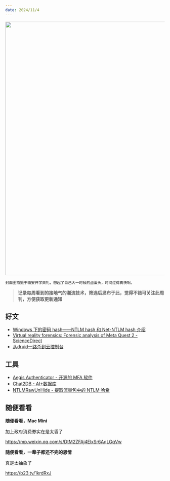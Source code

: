 ```yaml
---
date: 2024/11/4
---
```


<img src="https://b3nguang.oss-cn-hangzhou.aliyuncs.com/IMG_2882.HEIC.JPG" width="800" />

<small> 封面图拍摄于临安开学典礼，想起了自己大一时候的卤蛋头，时间过得真快啊。</small>

> **记录每周看到的接地气的潮流技术，筛选后发布于此，觉得不错可关注此周刊，方便获取更新通知**

## 好文

- [Windows 下的密码 hash——NTLM hash 和 Net-NTLM hash 介绍](https://3gstudent.github.io/Windows%E4%B8%8B%E7%9A%84%E5%AF%86%E7%A0%81hash-NTLM-hash%E5%92%8CNet-NTLM-hash%E4%BB%8B%E7%BB%8D)
- [Virtual reality forensics: Forensic analysis of Meta Quest 2 - ScienceDirect](https://www.sciencedirect.com/science/article/pii/S2666281723001774)
- [从druid一路杀到云控制台](https://mp.weixin.qq.com/s/w6EijzFxN7f1DfsO2J5p6Q)

## 工具

- [Aegis Authenticator - 开源的 MFA 软件](https://getaegis.app/)
- [Chat2DB - AI+数据库](https://github.com/CodePhiliaX/Chat2DB)
- [NTLMRawUnHide - 提取流量包中的 NTLM 哈希](https://github.com/mlgualtieri/NTLMRawUnhide)

## 随便看看

**随便看看，Mac Mini**

加上政府消费券实在是太香了

https://mp.weixin.qq.com/s/DtM2ZFAj4ElxSr6AqLGqVw

**随便看看，一辈子都还不完的恩情**

真是太抽象了

https://b23.tv/1krdRxJ
